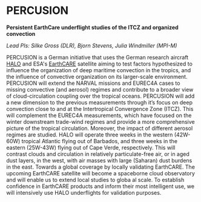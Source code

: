 #  PERCUSION

**Persistent EarthCare underflight studies of the ITCZ and organized convection**

*Lead PIs: Silke Gross (DLR), Bjorn Stevens, Julia Windmiller (MPI-M)*

PERCUSION is a German initiative that uses the German research aircraft [HALO](https://halo-research.de) and ESA's [EarthCARE](https://earth.esa.int/eogateway/missions/earthcare) satellite aiming to test factors hypothesized to influence the organization of deep maritime convection in the tropics, and the influence of convective organization on its larger-scale environment.
PERCUSION will extend the NARVAL missions and EUREC4A cases to missing convective (and aerosol) regimes and contribute to a broader view of cloud-circulation coupling over the tropical oceans. PERCUSION will add a new dimension to the previous measurements through it’s focus on deep convection close to and at the Intertropical Convergence Zone (ITCZ). This will complement the EUREC4A measurements, which have focused on the winter downstream trade-wind regimes and provide a more comprehensive picture of the tropical circulation.
Moreover, the impact of different aerosol regimes are studied. HALO will operate three weeks in the western (42W-60W) tropical Atlantic flying out of Barbados, and three weeks in the eastern (25W-43W) flying out of Cape Verde, respectively. This will contrast clouds and circulation in relatively particulate-free air, or in aged dust layers, in the west, with air masses with large (Saharan) dust burdens in the east.
Towards a global coverage by locally validating EarthCARE. The upcoming EarthCARE satellite will become a spaceborne cloud observatory and will enable us to extend local studies to globa al scale. To establish confidence in EarthCARE products and inform their most intelligent use, we will intensively use HALO underflights for validation purposes.